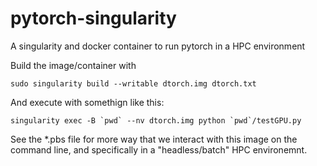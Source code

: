 # pytorch-singularity
A singularity and docker container to run pytorch in a HPC environment

Build the image/container with

```
sudo singularity build --writable dtorch.img dtorch.txt
```

And execute with somethign like this:
```
singularity exec -B `pwd` --nv dtorch.img python `pwd`/testGPU.py
```

See the \*.pbs file for more way that we interact with this image on the command line, and specifically in a "headless/batch" HPC environemnt.
